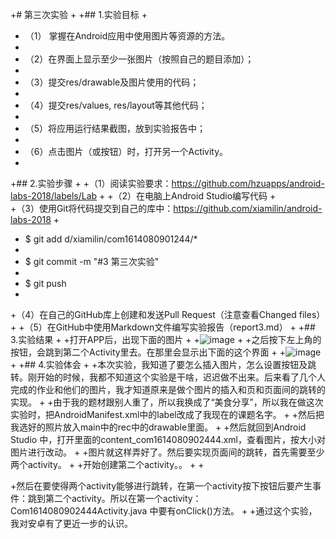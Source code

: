+# 第三次实验
 +
 +## 1.实验目标
 +
 + （1） 掌握在Android应用中使用图片等资源的方法。
 +
 + （2）在界面上显示至少一张图片（按照自己的题目添加）；
 +
 + （3）提交res/drawable及图片使用的代码；
 +
 + （4）提交res/values, res/layout等其他代码；
 +
 +  （5）将应用运行结果截图，放到实验报告中；
 +
 +  （6）点击图片（或按钮）时，打开另一个Activity。
 +
 +## 2.实验步骤
 +
 +（1）阅读实验要求：https://github.com/hzuapps/android-labs-2018/labels/Lab
 +
 +（2）在电脑上Android Studio编写代码
 +    
 +（3）使用Git将代码提交到自己的库中：https://github.com/xiamilin/android-labs-2018
 +
 +    $ git add d/xiamilin/com1614080901244/*
 +
 +    $ git commit -m "#3 第三次实验"
 +
 +    $ git push
 +
 +（4）在自己的GitHub库上创建和发送Pull Request（注意查看Changed files）
 +
 +（5）在GitHub中使用Markdown文件编写实验报告（report3.md）
 +
 +## 3.实验结果
 +
 +打开APP后，出现下面的图片
 +
 +![image](https://github.com/linxin666/android-labs-2018/blob/39dfdcb1ce9e4b931f9804cbf1dbca984342dafc/soft1614080902444/%E5%9B%BE%E7%89%871.png)
 +
 +之后按下左上角的按钮，会跳到第二个Activity里去。在那里会显示出下面的这个界面
 +
 +![image](https://github.com/linxin666/android-labs-2018/blob/39dfdcb1ce9e4b931f9804cbf1dbca984342dafc/soft1614080902444/%E5%9B%BE%E7%89%872.png)
 +
 +## 4.实验体会
 +
 +本次实验，我知道了要怎么插入图片，怎么设置按钮及跳转。刚开始的时候，我都不知道这个实验是干啥，迟迟做不出来。后来看了几个人完成的作业和他们的图片，我才知道原来是做个图片的插入和页和页面间的跳转的实现。
 +
 +由于我的题材跟别人重了，所以我换成了“美食分享”，所以我在做这次实验时，把AndroidManifest.xml中的label改成了我现在的课题名字。
 +
 +然后把我选好的照片放入main中的rec中的drawable里面。 
 +
 +然后就回到Android Studio 中，打开里面的content_com1614080902444.xml，查看图片，按大小对图片进行改动。
 +
 +图片就这样弄好了。然后要实现页面间的跳转，首先需要至少两个activity。
 +
 +开始创建第二个activity。。
 +
 +
 
 +然后在要使得两个activity能够进行跳转，在第一个activity按下按钮后要产生事件：跳到第二个activity。所以在第一个activity：Com1614080902444Activity.java 中要有onClick()方法。
 +
 +通过这个实验，我对安卓有了更近一步的认识。
